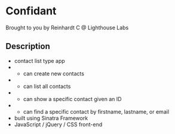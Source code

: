 Confidant
=============

Brought to you by Reinhardt C @ Lighthouse Labs

## Description
- contact list type app
- - can create new contacts
- - can list all contacts
- - can show a specific contact given an ID
- - can find a specific contact by firstname, lastname, or email
- built using Sinatra Framework
- JavaScript / jQuery / CSS front-end